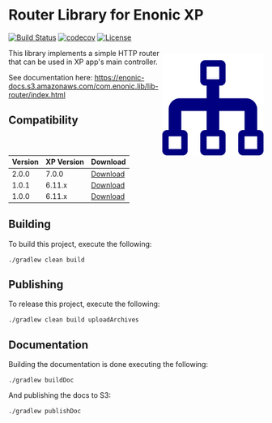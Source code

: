 Router Library for Enonic XP
============================

[![Build Status](https://travis-ci.org/enonic/lib-router.svg?branch=master)](https://travis-ci.org/enonic/lib-router)
[![codecov](https://codecov.io/gh/enonic/lib-router/branch/master/graph/badge.svg)](https://codecov.io/gh/enonic/lib-router)
[![License](https://img.shields.io/github/license/enonic/lib-router.svg)](http://www.apache.org/licenses/LICENSE-2.0.html)

<img align="right" style="margin-top:10px;" alt="Router Library" src="./lib-router-icon.svg" width="200">

This library implements a simple HTTP router that can be used in XP app's main controller.

See documentation here: https://enonic-docs.s3.amazonaws.com/com.enonic.lib/lib-router/index.html

## Compatibility

| Version | XP Version  | Download |
|---------|-------------| -------- |
| 2.0.0   | 7.0.0      | [Download](http://repo.enonic.com/public/com/enonic/lib/lib-router/2.0.0/lib-router-2.0.0.jar) |
| 1.0.1   | 6.11.x      | [Download](http://repo.enonic.com/public/com/enonic/lib/lib-router/1.0.1/lib-router-1.0.1.jar) |
| 1.0.0   | 6.11.x      | [Download](http://repo.enonic.com/public/com/enonic/lib/lib-router/1.0.0/lib-router-1.0.0.jar) |

## Building

To build this project, execute the following:

```
./gradlew clean build
```

## Publishing

To release this project, execute the following:

```
./gradlew clean build uploadArchives
```

## Documentation

Building the documentation is done executing the following:

```
./gradlew buildDoc
```

And publishing the docs to S3:

```
./gradlew publishDoc
```
